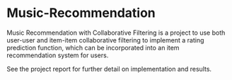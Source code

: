 # Music-Recommendation
Music Recommendation with Collaborative Filtering is a project to use both user-user and item-item collaborative filtering to implement a rating prediction function, which can be incorporated into an item recommendation system for users.

See the project report for further detail on implementation and results.
